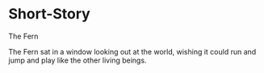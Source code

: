 # Short-Story
The Fern

The Fern sat in a window looking out at the world, wishing it could run and jump and play like the other living beings.
